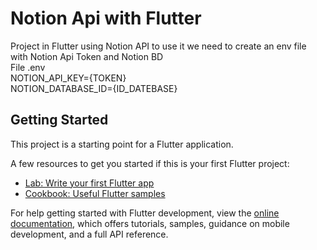 # Notion Api with Flutter

Project in Flutter using Notion API to use it we need to create an env file with Notion Api Token and Notion BD
<br>
File .env
<br>
NOTION_API_KEY={TOKEN}
<br>
NOTION_DATABASE_ID={ID_DATEBASE}



## Getting Started

This project is a starting point for a Flutter application.

A few resources to get you started if this is your first Flutter project:

- [Lab: Write your first Flutter app](https://docs.flutter.dev/get-started/codelab)
- [Cookbook: Useful Flutter samples](https://docs.flutter.dev/cookbook)

For help getting started with Flutter development, view the
[online documentation](https://docs.flutter.dev/), which offers tutorials,
samples, guidance on mobile development, and a full API reference.
